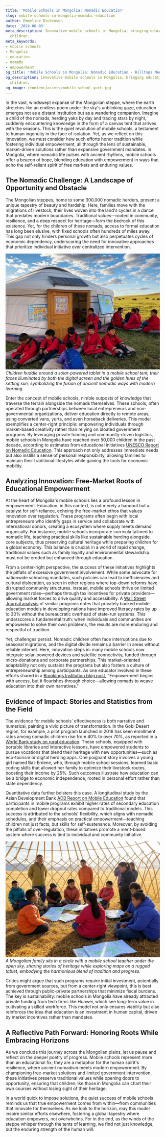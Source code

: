 ```yaml
---
title: 'Mobile Schools in Mongolia: Nomadic Education'
slug: mobile-schools-in-mongolia-nomadic-education
author: Emmeline Dickenson
date: '2024-06-03'
meta_description: Innovative mobile schools in Mongolia, bringing education to nomadic
  children.
meta_keywords:
- mobile schools
- Mongolia
- education
- nomads
- empowerment
og_title: 'Mobile Schools in Mongolia: Nomadic Education - Hilltops Newspaper'
og_description: Innovative mobile schools in Mongolia, bringing education to nomadic
  children.
og_image: /content/assets/mobile-school-yurt.jpg
---
```


In the vast, windswept expanse of the Mongolian steppe, where the earth stretches like an endless poem under the sky's unblinking gaze, education emerges not as a distant institution but as a wandering companion. Imagine a child of the nomads, herding yaks by day and tracing stars by night, suddenly encountering knowledge in the form of a canvas tent that arrives with the seasons. This is the quiet revolution of mobile schools, a testament to human ingenuity in the face of isolation. Yet, as we reflect on this innovation, we must consider how such efforts honor tradition while fostering individual empowerment, all through the lens of sustainable, market-driven solutions rather than expansive government mandates. In Mongolia, where nomadic life pulses with ancient rhythms, mobile schools offer a beacon of hope, blending education with empowerment in ways that echo the self-reliant spirit of free markets and enduring values.

## The Nomadic Challenge: A Landscape of Opportunity and Obstacle

The Mongolian steppes, home to some 300,000 nomadic herders, present a unique tapestry of beauty and hardship. Here, families move with the migrations of livestock, their lives woven into the land's cycles in a dance that predates modern boundaries. Traditional values—rooted in community, resilience, and a deep respect for heritage—form the bedrock of this existence. Yet, for the children of these nomads, access to formal education has long been elusive, with fixed schools often hundreds of miles away. This gap not only hinders personal growth but also perpetuates cycles of economic dependency, underscoring the need for innovative approaches that prioritize individual initiative over centralized intervention.

![Mobile school classroom in the Mongolian steppe](/content/assets/mongolian-steppe-classroom.jpg)  
*Children huddle around a solar-powered tablet in a mobile school tent, their faces illuminated by both the digital screen and the golden hues of the setting sun, symbolizing the fusion of ancient nomadic ways with modern learning.*

Enter the concept of mobile schools, nimble outposts of knowledge that traverse the terrain alongside the nomads themselves. These schools, often operated through partnerships between local entrepreneurs and non-governmental organizations, deliver education directly to remote areas, using converted vans, yurts, and even horseback deliveries. This model exemplifies a center-right principle: empowering individuals through market-based creativity rather than relying on bloated government programs. By leveraging private funding and community-driven logistics, mobile schools in Mongolia have reached over 50,000 children in the past decade, according to estimates from educational initiatives [UNESCO Report on Nomadic Education](https://unesco.org/nomadic-education-report). This approach not only addresses immediate needs but also instills a sense of personal responsibility, allowing families to maintain their traditional lifestyles while gaining the tools for economic mobility.

## Analyzing Innovation: Free-Market Roots of Educational Empowerment

At the heart of Mongolia's mobile schools lies a profound lesson in empowerment. Education, in this context, is not merely a handout but a catalyst for self-reliance, echoing the free-market ethos that values innovation over regulation. These programs often begin with local entrepreneurs who identify gaps in service and collaborate with international donors, creating a ecosystem where supply meets demand organically. For instance, mobile schools incorporate curricula tailored to nomadic life, teaching practical skills like sustainable herding alongside core subjects, thus preserving cultural heritage while preparing children for a global economy. This balance is crucial: in a world of rapid change, traditional values such as family loyalty and environmental stewardship must not be eroded but enhanced through education.

From a center-right perspective, the success of these initiatives highlights the pitfalls of excessive government involvement. While some advocate for nationwide schooling mandates, such policies can lead to inefficiencies and cultural dislocation, as seen in other regions where top-down reforms have disrupted community structures. Instead, mobile schools thrive on limited government roles—perhaps through tax incentives for private providers—allowing market forces to drive quality and accessibility. A [Wall Street Journal analysis](https://wsj.com/mongolia-mobile-education-innovation) of similar programs notes that privately backed mobile education models in developing nations have improved literacy rates by up to 30% without the bureaucratic overhead of state-run systems. This underscores a fundamental truth: when individuals and communities are empowered to solve their own problems, the results are more enduring and respectful of tradition.

Yet, challenges persist. Nomadic children often face interruptions due to seasonal migrations, and the digital divide remains a barrier in areas without reliable internet. Here, innovation steps in: many mobile schools now integrate solar-powered devices and satellite connectivity, funded through micro-donations and corporate partnerships. This market-oriented adaptability not only sustains the programs but also fosters a culture of entrepreneurship among participants. As one educator involved in these efforts shared in a [Brookings Institution blog post](https://brookings.edu/nomadic-empowerment-mongolia), "Empowerment begins with access, but it flourishes through choice—allowing nomads to weave education into their own narratives."

## Evidence of Impact: Stories and Statistics from the Field

The evidence for mobile schools' effectiveness is both narrative and numerical, painting a vivid picture of transformation. In the Gobi Desert region, for example, a pilot program launched in 2018 has seen enrollment rates among nomadic children rise from 40% to over 70%, as reported in a [World Bank study on rural education](https://worldbank.org/mongolia-nomadic-schools-impact). These schools, equipped with portable libraries and interactive lessons, have empowered students to pursue vocations that blend their heritage with new opportunities—such as eco-tourism or digital herding apps. One poignant story involves a young girl named Bat-Erdene, who, through mobile school sessions, learned basic coding skills that allowed her family to optimize their livestock routes, boosting their income by 25%. Such outcomes illustrate how education can be a bridge to economic independence, rooted in personal effort rather than state dependency.

Quantitative data further bolsters this case. A longitudinal study by the Asian Development Bank [ADB Report on Mobile Education](https://adb.org/mongolia-education-access) found that participants in mobile programs exhibit higher rates of secondary education completion and lower dropout rates compared to traditional models. This success is attributed to the schools' flexibility, which aligns with nomadic schedules, and their emphasis on practical empowerment—teaching children not just facts, but skills for self-sustenance. Moreover, by avoiding the pitfalls of over-regulation, these initiatives promote a merit-based system where success is tied to individual and community initiative.

![Nomadic family with educators in session](/content/assets/nomadic-family-learning-circle.jpg)  
*A Mongolian family sits in a circle with a mobile school teacher under the open sky, sharing stories of heritage while exploring maps on a rugged tablet, embodying the harmonious blend of tradition and progress.*

Critics might argue that such programs require initial investment, potentially from government sources, but from a center-right viewpoint, this is best achieved through public-private partnerships that minimize fiscal burdens. The key is sustainability: mobile schools in Mongolia have already attracted private funding from tech firms like Huawei, which see long-term value in cultivating a skilled workforce. This model not only ensures viability but also reinforces the idea that education is an investment in human capital, driven by market incentives rather than mandates.

## A Reflective Path Forward: Honoring Roots While Embracing Horizons

As we conclude this journey across the Mongolian plains, let us pause and reflect on the deeper poetry of progress. Mobile schools represent more than an educational fix; they are a metaphor for the human spirit's resilience, where ancient nomadism meets modern empowerment. By championing free-market solutions and limited government intervention, these initiatives preserve traditional values while opening doors to opportunity, ensuring that children like those in Mongolia can chart their own courses without losing sight of their heritage.

In a world quick to impose solutions, the quiet success of mobile schools reminds us that true empowerment comes from within—from communities that innovate for themselves. As we look to the horizon, may this model inspire similar efforts elsewhere, fostering a global tapestry where education empowers, not overwhelms. For in the end, as the winds of the steppe whisper through the tents of learning, we find not just knowledge, but the enduring strength of the human will.

